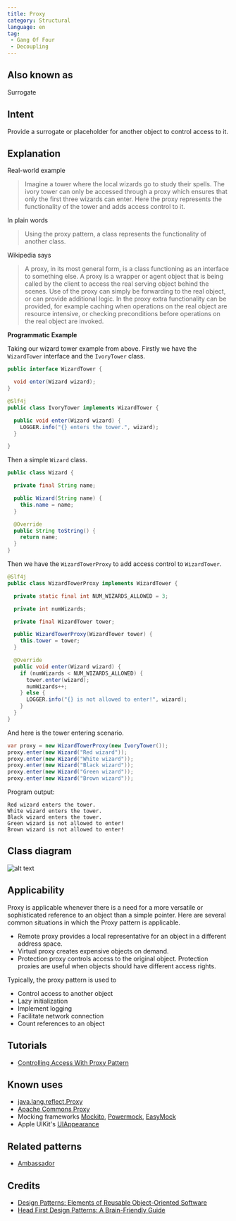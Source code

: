 ```yaml
---
title: Proxy
category: Structural
language: en
tag:
 - Gang Of Four
 - Decoupling
---
```


## Also known as

Surrogate

## Intent

Provide a surrogate or placeholder for another object to control access to it.

## Explanation

Real-world example

> Imagine a tower where the local wizards go to study their spells. The ivory tower can only be 
> accessed through a proxy which ensures that only the first three wizards can enter. Here the proxy 
> represents the functionality of the tower and adds access control to it.

In plain words

> Using the proxy pattern, a class represents the functionality of another class.

Wikipedia says

> A proxy, in its most general form, is a class functioning as an interface to something else. 
> A proxy is a wrapper or agent object that is being called by the client to access the real serving 
> object behind the scenes. Use of the proxy can simply be forwarding to the real object, or can 
> provide additional logic. In the proxy extra functionality can be provided, for example caching 
> when operations on the real object are resource intensive, or checking preconditions before 
> operations on the real object are invoked.

**Programmatic Example**

Taking our wizard tower example from above. Firstly we have the `WizardTower` interface and the 
`IvoryTower` class.

```java
public interface WizardTower {

  void enter(Wizard wizard);
}

@Slf4j
public class IvoryTower implements WizardTower {

  public void enter(Wizard wizard) {
    LOGGER.info("{} enters the tower.", wizard);
  }

}
```

Then a simple `Wizard` class.

```java
public class Wizard {

  private final String name;

  public Wizard(String name) {
    this.name = name;
  }

  @Override
  public String toString() {
    return name;
  }
}
```

Then we have the `WizardTowerProxy` to add access control to `WizardTower`.

```java
@Slf4j
public class WizardTowerProxy implements WizardTower {

  private static final int NUM_WIZARDS_ALLOWED = 3;

  private int numWizards;

  private final WizardTower tower;

  public WizardTowerProxy(WizardTower tower) {
    this.tower = tower;
  }

  @Override
  public void enter(Wizard wizard) {
    if (numWizards < NUM_WIZARDS_ALLOWED) {
      tower.enter(wizard);
      numWizards++;
    } else {
      LOGGER.info("{} is not allowed to enter!", wizard);
    }
  }
}
```

And here is the tower entering scenario.

```java
var proxy = new WizardTowerProxy(new IvoryTower());
proxy.enter(new Wizard("Red wizard"));
proxy.enter(new Wizard("White wizard"));
proxy.enter(new Wizard("Black wizard"));
proxy.enter(new Wizard("Green wizard"));
proxy.enter(new Wizard("Brown wizard"));
```

Program output:

```
Red wizard enters the tower.
White wizard enters the tower.
Black wizard enters the tower.
Green wizard is not allowed to enter!
Brown wizard is not allowed to enter!
```

## Class diagram

![alt text](./etc/proxy.urm.png "Proxy pattern class diagram")

## Applicability

Proxy is applicable whenever there is a need for a more versatile or sophisticated reference to an 
object than a simple pointer. Here are several common situations in which the Proxy pattern is 
applicable.

* Remote proxy provides a local representative for an object in a different address space.
* Virtual proxy creates expensive objects on demand.
* Protection proxy controls access to the original object. Protection proxies are useful when 
objects should have different access rights.

Typically, the proxy pattern is used to

* Control access to another object
* Lazy initialization
* Implement logging
* Facilitate network connection
* Count references to an object

## Tutorials

* [Controlling Access With Proxy Pattern](http://java-design-patterns.com/blog/controlling-access-with-proxy-pattern/)

## Known uses

* [java.lang.reflect.Proxy](http://docs.oracle.com/javase/8/docs/api/java/lang/reflect/Proxy.html)
* [Apache Commons Proxy](https://commons.apache.org/proper/commons-proxy/)
* Mocking frameworks [Mockito](https://site.mockito.org/), 
[Powermock](https://powermock.github.io/), [EasyMock](https://easymock.org/)
* Apple UIKit's [UIAppearance](https://developer.apple.com/documentation/uikit/uiappearance)

## Related patterns

* [Ambassador](https://java-design-patterns.com/patterns/ambassador/)

## Credits

* [Design Patterns: Elements of Reusable Object-Oriented Software](https://www.amazon.com/gp/product/0201633612/ref=as_li_tl?ie=UTF8&camp=1789&creative=9325&creativeASIN=0201633612&linkCode=as2&tag=javadesignpat-20&linkId=675d49790ce11db99d90bde47f1aeb59)
* [Head First Design Patterns: A Brain-Friendly Guide](https://www.amazon.com/gp/product/0596007124/ref=as_li_tl?ie=UTF8&camp=1789&creative=9325&creativeASIN=0596007124&linkCode=as2&tag=javadesignpat-20&linkId=6b8b6eea86021af6c8e3cd3fc382cb5b)
